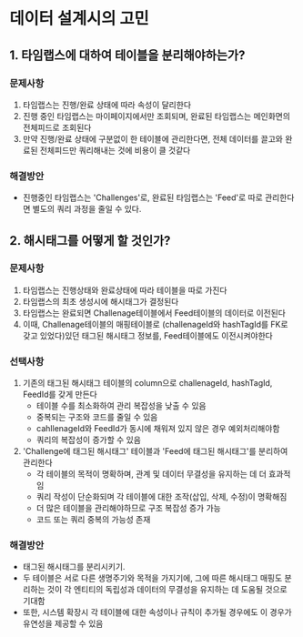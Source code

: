 
# 데이터 설계시의 고민

## 1. 타임랩스에 대하여 테이블을 분리해야하는가?
### 문제사항
1. 타임랩스는 진행/완료 상태에 따라 속성이 달리한다 
2. 진행 중인 타임랩스는 마이페이지에서만 조회되며, 완료된 타임랩스는 메인화면의 전체피드로 조회된다
3. 만약 진행/완료 상태에 구분없이 한 테이블에 관리한다면, 전체 데이터를 끌고와 완료된 전체피드만 쿼리해내는 것에 비용이 클 것같다

### 해결방안
- 진행중인 타임랩스는 'Challenges'로, 완료된 타임랩스는 'Feed'로 따로 관리한다면 별도의 쿼리 과정을 줄일 수 있다.



## 2.  해시태그를 어떻게 할 것인가?
### 문제사항
1. 타임랩스는 진행상태와 완료상태에 따라 테이블을 따로 가진다
2. 타임랩스의 최초 생성시에 해시태그가 결정된다
3. 타임랩스는 완료되면 Challenage테이블에서 Feed테이블의 데이터로 이전된다
4. 이때, Challenage테이블의 매핑테이블로 (challenageId와 hashTagId를 FK로 갖고 있었다)있던 태그된 해시태그 정보를, Feed테이블에도 이전시켜야한다

### 선택사항
1. 기존의 태그된 해시태그 테이블의 column으로 challenageId, hashTagId, FeedId를 갖게 만든다
	- 테이블 수를 최소화하여 관리 복잡성을 낮출 수 있음
	- 중복되는 구조와 코드를 줄일 수 있음
	- cahllenageId와 FeedId가 동시에 채워져 있지 않은 경우 예외처리해야함
	- 쿼리의 복잡성이 증가할 수 있음
1. 'Challenge에 태그된 해시태그' 테이블과 'Feed에 태그된 해시태그'를 분리하여 관리한다
	- 각 테이블의 목적이 명확하며, 관계 및 데이터 무결성을 유지하는 데 더 효과적임
	- 쿼리 작성이 단순화되며 각 테이블에 대한 조작(삽입, 삭제, 수정)이 명확해짐
	- 더 많은 테이블을 관리해야하므로 구조 복잡성 증가 가능
	- 코드 또는 쿼리 중복의 가능성 존재

### 해결방안
- 태그된 해시태그를 분리시키기.
- 두 테이블은 서로 다른 생명주기와 목적을 가지기에, 그에 따른 해시태그 매핑도 분리하는 것이 각 엔티티의 독립성과 데이터의 무결성을 유지하는 데 도움될 것으로 기대함
- 또한, 시스템 확장시 각 테이블에 대한 속성이나 규칙이 추가될 경우에도 이 경우가 유연성을 제공할 수 있음
